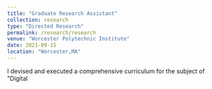 ```yaml
---
title: "Graduate Research Assistant"
collection: research
type: "Directed Research"
permalink: /research/research
venue: "Worcester Polytechnic Institute"
date: 2021-09-15 
location: "Worcester,MA"
---
```


I devised and executed a comprehensive curriculum for the subject of "Digital 

